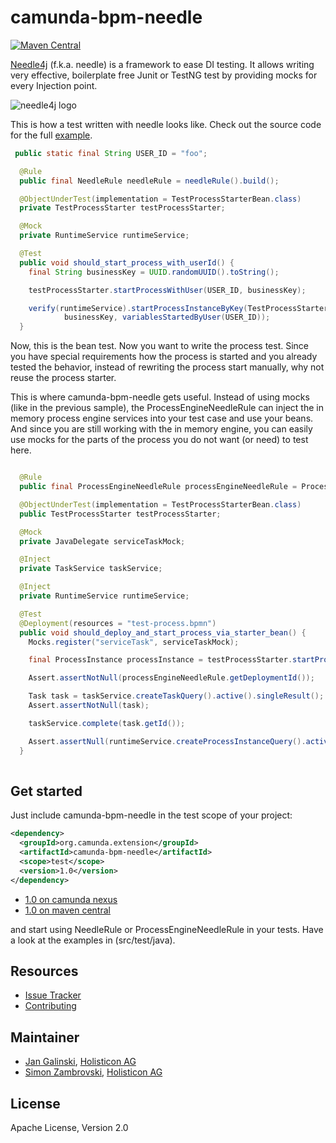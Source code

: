 # camunda-bpm-needle

[![Maven Central](https://maven-badges.herokuapp.com/maven-central/org.camunda.bpm.extension/camunda-bpm-needle/badge.svg)](https://maven-badges.herokuapp.com/maven-central/org.camunda.bpm.extension/camunda-bpm-needle)

[Needle4j](http://www.needle4j.org) (f.k.a. needle) is a framework to ease DI testing. It allows writing very effective, boilerplate free Junit or TestNG test by providing mocks for every Injection point.

![needle4j logo](https://github-camo.global.ssl.fastly.net/7141f70aa5224cbd50220ef265decf595091955c/687474703a2f2f6e6565646c652e73707265652e64652f7075626c69632f696d616765732f6e6565646c652d636f66666565637570732d33383070782e6a7067)

This is how a test written with needle looks like. Check out the source code for the full [example](https://github.com/camunda/camunda-bpm-needle/tree/master/src/test/java/org/camunda/bpm/needle/example).

```java 
 public static final String USER_ID = "foo";

  @Rule
  public final NeedleRule needleRule = needleRule().build();

  @ObjectUnderTest(implementation = TestProcessStarterBean.class)
  private TestProcessStarter testProcessStarter;

  @Mock
  private RuntimeService runtimeService;

  @Test
  public void should_start_process_with_userId() {
    final String businessKey = UUID.randomUUID().toString();

    testProcessStarter.startProcessWithUser(USER_ID, businessKey);

    verify(runtimeService).startProcessInstanceByKey(TestProcessStarterBean.PROCESS_KEY,
            businessKey, variablesStartedByUser(USER_ID));
  }
```

Now, this is the bean test. Now you want to write the process test. Since you have special requirements how the process is started and you already tested the behavior, instead of rewriting the process start manually, why not reuse the process starter.

This is where camunda-bpm-needle gets useful. Instead of using mocks (like in the previous sample), the ProcessEngineNeedleRule can inject the in memory process engine services into your test case and use your beans.
And since you are still working with the in memory engine, you can easily use mocks for the parts of the process you do not want (or need) to test here.

```java

  @Rule
  public final ProcessEngineNeedleRule processEngineNeedleRule = ProcessEngineNeedleRule.fluentNeedleRule(this).build();

  @ObjectUnderTest(implementation = TestProcessStarterBean.class)
  public TestProcessStarter testProcessStarter;

  @Mock
  private JavaDelegate serviceTaskMock;

  @Inject
  private TaskService taskService;

  @Inject
  private RuntimeService runtimeService;

  @Test
  @Deployment(resources = "test-process.bpmn")
  public void should_deploy_and_start_process_via_starter_bean() {
    Mocks.register("serviceTask", serviceTaskMock);

    final ProcessInstance processInstance = testProcessStarter.startProcessWithUser("foo", UUID.randomUUID().toString());

    Assert.assertNotNull(processEngineNeedleRule.getDeploymentId());

    Task task = taskService.createTaskQuery().active().singleResult();
    Assert.assertNotNull(task);

    taskService.complete(task.getId());

    Assert.assertNull(runtimeService.createProcessInstanceQuery().active().singleResult());
  }
  
```

## Get started

Just include camunda-bpm-needle in the test scope of your project:

```xml
<dependency>
  <groupId>org.camunda.extension</groupId>
  <artifactId>camunda-bpm-needle</artifactId>
  <scope>test</scope>
  <version>1.0</version>
</dependency>
```

* [1.0 on camunda nexus](https://app.camunda.com/nexus/content/repositories/camunda-bpm-community-extensions/org/camunda/bpm/extension/camunda-bpm-needle/1.0/)
* [1.0 on maven central](http://repo1.maven.org/maven2/org/camunda/bpm/extension/camunda-bpm-needle/1.0/)

and start using NeedleRule or ProcessEngineNeedleRule in your tests. Have a look at the examples in (src/test/java). 


## Resources

* [Issue Tracker](https://github.com/camunda/camunda-bpm-needle/issues)
* [Contributing](https://github.com/camunda/camunda-bpm-needle/blob/master/CONTRIBUTING.md) 


## Maintainer

* [Jan Galinski](https://github.com/jangalinski), [Holisticon AG](http://www.holisticon.de)
* [Simon Zambrovski](https://github.com/zambrovski), [Holisticon AG](http://www.holisticon.de)


## License

Apache License, Version 2.0

